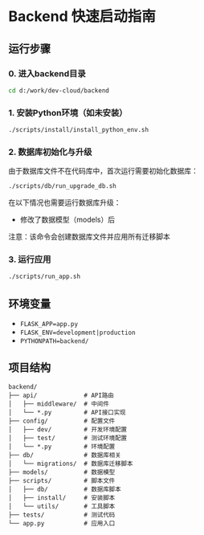 # Backend 快速启动指南

## 运行步骤

### 0. 进入backend目录
```bash
cd d:/work/dev-cloud/backend
```

### 1. 安装Python环境（如未安装）
```bash
./scripts/install/install_python_env.sh
```

### 2. 数据库初始化与升级

由于数据库文件不在代码库中，首次运行需要初始化数据库：

```bash
./scripts/db/run_upgrade_db.sh
```

在以下情况也需要运行数据库升级：
- 修改了数据模型（models）后

注意：该命令会创建数据库文件并应用所有迁移脚本

### 3. 运行应用
```bash
./scripts/run_app.sh
```

## 环境变量
- `FLASK_APP=app.py`
- `FLASK_ENV=development|production`
- `PYTHONPATH=backend/`

## 项目结构
```
backend/
├── api/             # API路由
│   ├── middleware/  # 中间件
│   └── *.py         # API接口实现
├── config/          # 配置文件
│   ├── dev/         # 开发环境配置
│   ├── test/        # 测试环境配置
│   └── *.py         # 环境配置
├── db/              # 数据库相关
│   └── migrations/  # 数据库迁移脚本
├── models/          # 数据模型
├── scripts/         # 脚本文件
│   ├── db/          # 数据库脚本
│   ├── install/     # 安装脚本
│   └── utils/       # 工具脚本
├── tests/           # 测试代码
└── app.py           # 应用入口
